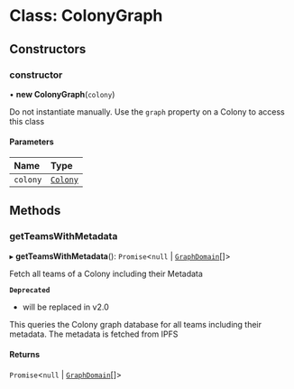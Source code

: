 # Class: ColonyGraph

## Constructors

### constructor

• **new ColonyGraph**(`colony`)

Do not instantiate manually. Use the `graph` property on a Colony to access this class

#### Parameters

| Name | Type |
| :------ | :------ |
| `colony` | [`Colony`](Colony.md) |

## Methods

### getTeamsWithMetadata

▸ **getTeamsWithMetadata**(): `Promise`<``null`` \| [`GraphDomain`](../interfaces/GraphDomain.md)[]\>

Fetch all teams of a Colony including their Metadata

**`Deprecated`**

- will be replaced in v2.0

This queries the Colony graph database for all teams including their metadata. The metadata is fetched from IPFS

#### Returns

`Promise`<``null`` \| [`GraphDomain`](../interfaces/GraphDomain.md)[]\>
